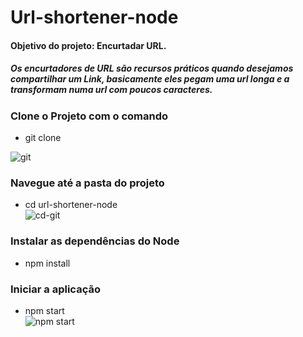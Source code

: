 # Url-shortener-node
<h4>
Objetivo do projeto: Encurtadar URL.
</h4>  
<h5>
Os encurtadores de URL são recursos práticos quando desejamos compartilhar um Link, basicamente eles pegam uma url longa e a transformam numa url com poucos caracteres. 
</h5>
  
### Clone o Projeto com o comando

* git clone</br>

![git](https://user-images.githubusercontent.com/18330802/123530136-8d2b5880-d6cd-11eb-8762-bda9805fa21a.PNG)

### Navegue até a pasta do projeto
* cd url-shortener-node</br>
![cd-git](https://user-images.githubusercontent.com/18330802/123530347-7dad0f00-d6cf-11eb-9062-e9e874373577.PNG)


### Instalar as dependências do Node
* npm install</br>

### Iniciar a aplicação
* npm start</br>
![npm start](https://user-images.githubusercontent.com/18330802/123530387-075cdc80-d6d0-11eb-99b2-1eb94a34e809.PNG)

